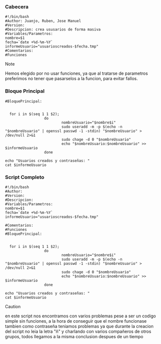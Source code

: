 ### Cabecera
````
#!/bin/bash
#Author: Juanjo, Ruben, Jose Manuel
#Version:
#Descripcion: crea ususarios de forma masiva
#Variables/Parametros:
nombre=$1
fecha=`date +%d-%m-%Y`
informeUsuario="usuarioscreados-$fecha.tmp"
#Comentarios:
#Funciones
````
> [!NOTE]
> Hemos elegido por no usar funciones, ya que al tratarse de parametros preferimos no tener que pasarselos a la funcion, para evitar fallos.

### Bloque Principal 
````
#BloquePrincipal:


  for i in $(seq 1 1 $2);
                  do
                          nombreUsuario="$nombre$i"
                          sudo useradd -m -p $(echo -n "$nombreUsuario" | openssl passwd -1 -stdin) "$nombreUsuario" > /dev/null 2>&1
                          sudo chage -d 0 "$nombreUsuario"
                          echo "$nombreUsuario:$nombreUsuario" >> $informeUsuario
                  done

echo "Usuarios creados y contraseñas: "
cat $informeUsuario
````
### Script Completo
````
#!/bin/bash
#Author: 
#Version:
#Descripcion: 
#Variables/Parametros:
nombre=$1
fecha=`date +%d-%m-%Y`
informeUsuario="usuarioscreados-$fecha.tmp"

#Comentarios:
#Funciones
#BloquePrincipal:


  for i in $(seq 1 1 $2);
                  do
                          nombreUsuario="$nombre$i"
                          sudo useradd -m -p $(echo -n "$nombreUsuario" | openssl passwd -1 -stdin) "$nombreUsuario" > /dev/null 2>&1
                          sudo chage -d 0 "$nombreUsuario"
                          echo "$nombreUsuario:$nombreUsuario" >> $informeUsuario
                  done

echo "Usuarios creados y contraseñas: "
cat $informeUsuario
````

> [!CAUTION]
>en este script nos encontramos con varios problemas pese a ser un codigo simple sin funciones, a la hora de conseguir que el nombre funcionase tambien como contraseña teniamos
> problemas ya que durante la creacion del script no leia la letra "ñ" y charlando con varios compañeros de otros grupos, todos llegamos a la misma conclusion despues de un tiempo




